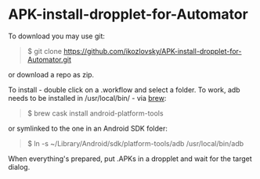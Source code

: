 # APK-install-dropplet-for-Automator

To download you may use git:
> $ git clone https://github.com/ikozlovsky/APK-install-dropplet-for-Automator.git

 or download a repo as zip.

To install - double click on a .workflow and select a folder. To work, adb needs to be installed in /usr/local/bin/ - via [brew](https://brew.sh): 

> $ brew cask install android-platform-tools 

or symlinked to the one in an Android SDK folder:

> $ ln -s ~/Library/Android/sdk/platform-tools/adb /usr/local/bin/adb

When everything's prepared, put .APKs in a dropplet and wait for the target dialog.

